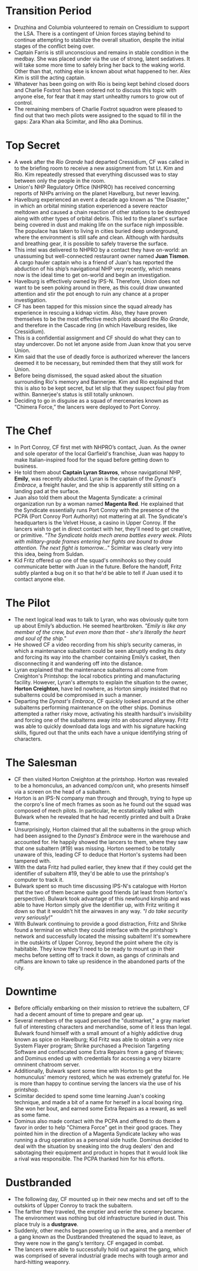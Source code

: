 # Transition Period
- Druzhina and Columbia volunteered to remain on Cressidium to support the LSA. There is a contingent of Union forces staying behind to continue attempting to stabilize the overall situation, despite the initial stages of the conflict being over.
- Captain Farris is still unconscious and remains in stable condition in the medbay. She was placed under via the use of strong, latent sedatives. It will take some more time to safely bring her back to the waking world. Other than that, nothing else is known about what happened to her. Alex Kim is still the acting captain.
- Whatever has been going on with Rio is being kept behind closed doors and Charlie Foxtrot has been ordered not to discuss this topic with anyone else, for fear that it may start unhealthy rumors to grow out of control.
- The remaining members of Charlie Foxtrot squadron were pleased to find out that two mech pilots were assigned to the squad to fill in the gaps: Zara Khan aka Scimitar, and Rho aka Dominus.

# Top Secret
- A week after the *Rio Grande* had departed Cressidium, CF was called in to the briefing room to receive a new assignment from 1st Lt. Kim and Rio. Kim repeatedly stressed that everything discussed was to stay between only the people in the room.
- Union's NHP Regulatory Office (NHPRO) has received concerning reports of NHPs arriving on the planet Havelburg, but never leaving.
- Havelburg experienced an event a decade ago known as "the Disaster," in which an orbital mining station experienced a severe reactor meltdown and caused a chain reaction of other stations to be destroyed along with other types of orbital debris. This led to the planet's surface being covered in dust and making life on the surface nigh impossible. The populace has taken to living in cities buried deep underground, where the environment is still safe and clean. Although with hardsuits and breathing gear, it is possible to safely traverse the surface.
- This intel was delivered to NHPRO by a contact they have on-world: an unassuming but well-connected restaurant owner named **Juan Tismon**. A cargo hauler captain who is a friend of Juan's has reported the abduction of his ship’s navigational NHP very recently, which means now is the ideal time to get on-world and begin an investigation.
- Havelburg is effectively owned by IPS-N. Therefore, Union does not want to be seen poking around in there, as this could draw unwanted attention and stir the pot enough to ruin any chance at a proper investigation.
- CF has been tapped for this mission since the squad already has experience in rescuing a kidnap victim. Also, they have proven themselves to be the most effective mech pilots aboard the *Rio Grande*, and therefore in the Cascade ring (in which Havelburg resides, like Cressidium).
- This is a confidential assignment and CF should do what they can to stay undercover. Do not let anyone aside from Juan know that you serve Union.
- Kim said that the use of deadly force is authorized wherever the lancers deemed it to be necessary, but reminded them that they still work for Union.
- Before being dismissed, the squad asked about the situation surrounding Rio's memory and Bannerjee. Kim and Rio explained that this is also to be kept secret, but let slip that they suspect foul play from within. Bannerjee's status is still totally unknown.
- Deciding to go in disguise as a squad of mercenaries known as “Chimera Force,” the lancers were deployed to Port Conroy.

# The Chef
- In Port Conroy, CF first met with NHPRO’s contact, Juan. As the owner and sole operator of the local Garfield's franchise, Juan was happy to make Italian-inspired food for the squad before getting down to business.
- He told them about **Captain Lyran Stavros**, whose navigational NHP, **Emily**, was recently abducted. Lyran is the captain of the *Dynast's Embrace*, a freight hauler, and the ship is apparently still sitting on a landing pad at the surface.
- Juan also told them about the Magenta Syndicate: a criminal organization run by a woman named **Magenta Red**. He explained that the Syndicate essentially runs Port Conroy with the presence of the PCPA (Port Conroy Port Authority) not mattering at all. The Syndicate's headquarters is the Velvet House, a casino in Upper Conroy. If the lancers wish to get in direct contact with her, they'll need to get creative, or primitive. *"The Syndicate holds mech arena battles every week. Pilots with military-grade frames entering her fights are bound to draw attention. The next fight is tomorrow..."* Scimitar was clearly very into this idea, being from Suldan.
- Kid Fritz offered up one of the squad's omnihooks so they could communicate better with Juan in the future. Before the handoff, Fritz subtly planted a bug on it so that he'd be able to tell if Juan used it to contact anyone else.

# The Pilot
- The next logical lead was to talk to Lyran, who was obviously quite torn up about Emily’s abduction. He seemed heartbroken. *"Emily is like any member of the crew, but even more than that - she's literally the heart and soul of the ship."*
- He showed CF a video recording from his ship’s security cameras, in which a maintenance subaltern could be seen abruptly ending its duty and forcing its way into the chamber containing Emily’s casket, then disconnecting it and wandering off into the distance.
- Lyran explained that the maintenance subalterns all come from Creighton's Printshop: the local robotics printing and manufacturing facility. However, Lyran's attempts to explain the situation to the owner, **Horton Creighton**, have led nowhere, as Horton simply insisted that no subalterns could be compromised in such a manner.
- Departing the *Dynast's Embrace*, CF quickly looked around at the other subalterns performing maintenance on the other ships. Dominus attempted a rather risky move, activating his stealth hardsuit's invisibility and forcing one of the subalterns away into an obscured alleyway. Fritz was able to quickly download data logs and with his signature hacking skills, figured out that the units each have a unique identifying string of characters.

# The Salesman
- CF then visited Horton Creighton at the printshop. Horton was revealed to be a homonculus, an advanced comp/con unit, who presents himself via a screen on the head of a subaltern.
- Horton is an IPS-N company man through and through, trying to hype up the corpro's line of mech frames as soon as he found out the squad was composed of mech pilots. In particular, he ecstatically talked with Bulwark when he revealed that he had recently printed and built a Drake frame.
- Unsurprisingly, Horton claimed that all the subalterns in the group which had been assigned to the *Dynast's Embrace* were in the warehouse and accounted for. He happily showed the lancers to them, where they saw that one subaltern (#19) was missing. Horton seemed to be totally unaware of this, leading CF to deduce that Horton's systems had been tampered with.
- With the data Fritz had pulled earlier, they knew that if they could get the identifier of subaltern #19, they'd be able to use the printshop's computer to track it.
- Bulwark spent so much time discussing IPS-N's catalogue with Horton that the two of them became quite good friends (at least from Horton's perspective). Bulwark took advantage of this newfound kinship and was able to have Horton simply give the identifier up, with Fritz writing it down so that it wouldn't hit the airwaves in any way. *"I do take security very seriously!"*
- With Bulwark continuing to provide a good distraction, Fritz and Shrike found a terminal on which they could interface with the printshop's network and successfully located the missing subaltern! It's somewhere in the outskirts of Upper Conroy, beyond the point where the city is habitable. They know they'll need to be ready to mount up in their mechs before setting off to track it down, as gangs of criminals and ruffians are known to take up residence in the abandoned parts of the city.

# Downtime
- Before officially embarking on their mission to retrieve the subaltern, CF had a decent amount of time to prepare and gear up.
- Several members of the squad perused the "dustmarket," a gray market full of interesting characters and merchandise, some of it less than legal. Bulwark found himself with a small amount of a highly addictive drug known as spice on Havelburg; Kid Fritz was able to obtain a very nice System Flayer program; Shrike purchased a Precision Targeting Software and confiscated some Extra Repairs from a gang of thieves; and Dominus ended up with credentials for accessing a very bizarre omninent chatroom server.
- Additionally, Bulwark spent some time with Horton to get the homunculus' memory restored, which he was extremely grateful for. He is more than happy to continue serving the lancers via the use of his printshop.
- Scimitar decided to spend some time learning Juan's cooking technique, and made a bit of a name for herself in a local boxing ring. She won her bout, and earned some Extra Repairs as a reward, as well as some fame.
- Dominus also made contact with the PCPA and offered to do them a favor in order to help "Chimera Force" get in their good graces. They pointed him in the direction of a Magenta Syndicate lackey who was running a drug operation as a personal side hustle. Dominus decided to deal with the situation by sneaking into the drug dealers' den and sabotaging their equipment and product in hopes that it would look like a rival was responsible. The PCPA thanked him for his efforts.

# Dustbranded
- The following day, CF mounted up in their new mechs and set off to the outskirts of Upper Conroy to track the subaltern.
- The farther they traveled, the emptier and eerier the scenery became. The environment was nothing but old infrastructure buried in dust. This place truly is a **dustgrave**.
- Suddenly, other mechs began powering up in the area, and a member of a gang known as the Dustbranded threatened the squad to leave, as they were now in the gang's territory. CF engaged in combat.
- The lancers were able to successfully hold out against the gang, which was comprised of several industrial grade mechs with tough armor and hard-hitting weaponry.